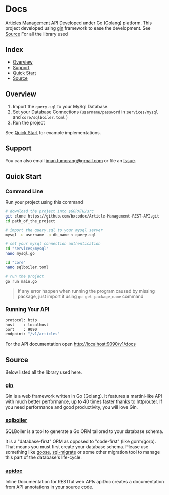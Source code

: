 
# Docs 

[Articles Management API](#) 
Developed under Go (Golang) platform.
This project developed using [gin](https://gopkg.in/gin-gonic/gin.v1) framework to ease the development.
See [Source](#source) For all the library used

## Index

* [Overview](#overview)
* [Support](#support)
* [Quick Start](#quick-start)
* [Source](#source)


## Overview

1. Import the `query.sql`  to your MySql Database. 
2. Set your Database Connections (`username/password` in `services/mysql` and `core/sqlboiler.toml` )
3. Run the project
    
See [Quick Start](#quick-start) for example implementations.


## Support


You can also email <iman.tumorang@gmail.com> or file an [Issue](https://github.com/bxcodec/Article-Management-REST-API/issues/new).


## Quick Start

### Command Line

Run your project using this command

```bash
# download the project into $GOPATH/src
git clone https://github.com/bxcodec/Article-Management-REST-API.git
cd path_of_the_project

# import the query.sql to your mysql server
mysql -u username -p db_name < query.sql

# set your mysql connection authentication
cd "services/mysql"
nano mysql.go

cd "core"
nano sqlboiler.toml

# run the project
go run main.go

```


> If any error happen when running the program caused by missing package, just import it using `go get package_name` command


### Running Your API
```bash
protocol: http
host 	: localhost
port 	: 9090
endpoint: "/v1/articles"

```
For  the API documentation open <http://localhost:9090/v1/docs>

## Source

Below listed all the library used here.

### [gin](https://gopkg.in/gin-gonic/gin.v1) 
Gin is a web framework written in Go (Golang). It features a martini-like API with much better performance, up to 40 times faster thanks to [httprouter](https://github.com/julienschmidt/httprouter). If you need performance and good productivity, you will love Gin.

### [sqlboiler](https://github.com/vattle/sqlboiler)
SQLBoiler is a tool to generate a Go ORM tailored to your database schema.

It is a "database-first" ORM as opposed to "code-first" (like gorm/gorp). That means you must first create your database schema. Please use something like [goose](https://bitbucket.org/liamstask/goose), [sql-migrate](https://github.com/rubenv/sql-migrate) or some other migration tool to manage this part of the database's life-cycle.

### [apidoc](http://apidocjs.com/)
Inline Documentation for RESTful web APIs
apiDoc creates a documentation from API annotations in your source code.